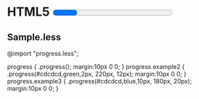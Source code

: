 HTML5 <Progress> LESS mixins 0.1
===========  




Sample.less
-------------------------

@import "progress.less";

progress {
  .progress();
  margin:10px 0 0;
}
progress.example2 {
  .progress(#cdcdcd,green,2px, 220px, 12px);
  margin:10px 0 0;
}
progress.example3 {
  .progress(#cdcdcd,blue,10px, 180px, 20px);
  margin:10px 0 0;
}

